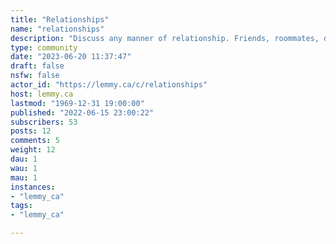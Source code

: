 ```yaml
---
title: "Relationships" 
name: "relationships"
description: "Discuss any manner of relationship. Friends, roommates, dating, marriage, spouses, kids, etc."
type: community
date: "2023-06-20 11:37:47"
draft: false
nsfw: false
actor_id: "https://lemmy.ca/c/relationships"
host: lemmy.ca
lastmod: "1969-12-31 19:00:00"
published: "2022-06-15 23:00:22"
subscribers: 53
posts: 12
comments: 5
weight: 12
dau: 1
wau: 1
mau: 1
instances:
- "lemmy_ca"
tags: 
- "lemmy_ca"

---
```

